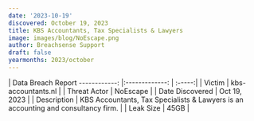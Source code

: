 ```yaml
---
date: '2023-10-19'
discovered: October 19, 2023
title: KBS Accountants, Tax Specialists & Lawyers
image: images/blog/NoEscape.png
author: Breachsense Support
draft: false
yearmonths: 2023/october
---
```



| Data Breach Report
------------:     |:-------------:    | :-----:|
| Victim      | kbs-accountants.nl      | 
| Threat Actor      | NoEscape      | 
| Date Discovered      | Oct 19, 2023      | 
| Description      | KBS Accountants, Tax Specialists & Lawyers is an accounting and consultancy firm.      | 
| Leak Size      | 45GB      | 

